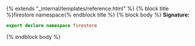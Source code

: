 {% extends "_internal/templates/reference.html" %}
{% block title %}firestore namespace{% endblock title %}
{% block body %}
<b>Signature:</b>

```typescript
export declare namespace firestore 
```
{% endblock body %}
